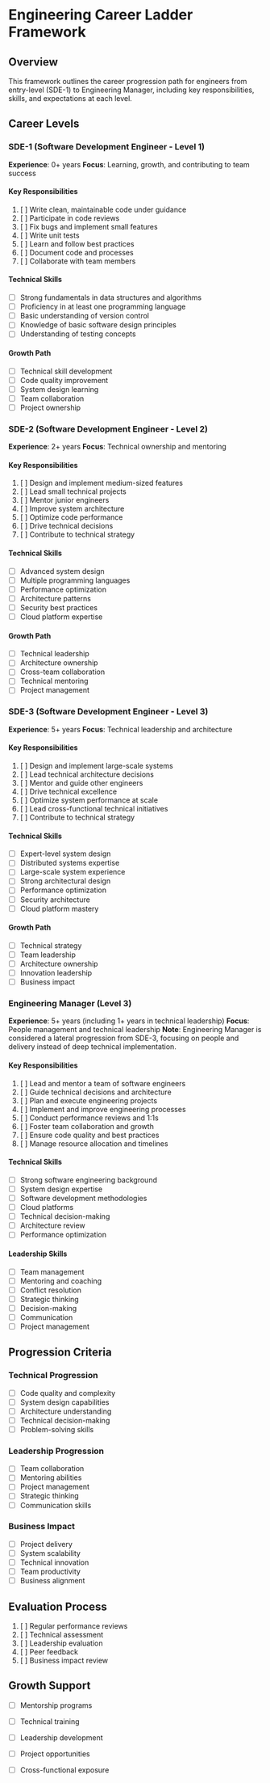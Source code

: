 # Engineering Career Ladder Framework

## Overview
This framework outlines the career progression path for engineers from entry-level (SDE-1) to Engineering Manager, including key responsibilities, skills, and expectations at each level.

## Career Levels

### SDE-1 (Software Development Engineer - Level 1)
**Experience**: 0+ years
**Focus**: Learning, growth, and contributing to team success

#### Key Responsibilities
1. [ ] Write clean, maintainable code under guidance
2. [ ] Participate in code reviews
3. [ ] Fix bugs and implement small features
4. [ ] Write unit tests
5. [ ] Learn and follow best practices
6. [ ] Document code and processes
7. [ ] Collaborate with team members

#### Technical Skills
- [ ] Strong fundamentals in data structures and algorithms
- [ ] Proficiency in at least one programming language
- [ ] Basic understanding of version control
- [ ] Knowledge of basic software design principles
- [ ] Understanding of testing concepts

#### Growth Path
- [ ] Technical skill development
- [ ] Code quality improvement
- [ ] System design learning
- [ ] Team collaboration
- [ ] Project ownership

### SDE-2 (Software Development Engineer - Level 2)
**Experience**: 2+ years
**Focus**: Technical ownership and mentoring

#### Key Responsibilities
1. [ ] Design and implement medium-sized features
2. [ ] Lead small technical projects
3. [ ] Mentor junior engineers
4. [ ] Improve system architecture
5. [ ] Optimize code performance
6. [ ] Drive technical decisions
7. [ ] Contribute to technical strategy

#### Technical Skills
- [ ] Advanced system design
- [ ] Multiple programming languages
- [ ] Performance optimization
- [ ] Architecture patterns
- [ ] Security best practices
- [ ] Cloud platform expertise

#### Growth Path
- [ ] Technical leadership
- [ ] Architecture ownership
- [ ] Cross-team collaboration
- [ ] Technical mentoring
- [ ] Project management

### SDE-3 (Software Development Engineer - Level 3)
**Experience**: 5+ years
**Focus**: Technical leadership and architecture

#### Key Responsibilities
1. [ ] Design and implement large-scale systems
2. [ ] Lead technical architecture decisions
3. [ ] Mentor and guide other engineers
4. [ ] Drive technical excellence
5. [ ] Optimize system performance at scale
6. [ ] Lead cross-functional technical initiatives
7. [ ] Contribute to technical strategy

#### Technical Skills
- [ ] Expert-level system design
- [ ] Distributed systems expertise
- [ ] Large-scale system experience
- [ ] Strong architectural design
- [ ] Performance optimization
- [ ] Security architecture
- [ ] Cloud platform mastery

#### Growth Path
- [ ] Technical strategy
- [ ] Team leadership
- [ ] Architecture ownership
- [ ] Innovation leadership
- [ ] Business impact

### Engineering Manager (Level 3)
**Experience**: 5+ years (including 1+ years in technical leadership)
**Focus**: People management and technical leadership
**Note**: Engineering Manager is considered a lateral progression from SDE-3, focusing on people and delivery instead of deep technical implementation.

#### Key Responsibilities
1. [ ] Lead and mentor a team of software engineers
2. [ ] Guide technical decisions and architecture
3. [ ] Plan and execute engineering projects
4. [ ] Implement and improve engineering processes
5. [ ] Conduct performance reviews and 1:1s
6. [ ] Foster team collaboration and growth
7. [ ] Ensure code quality and best practices
8. [ ] Manage resource allocation and timelines

#### Technical Skills
- [ ] Strong software engineering background
- [ ] System design expertise
- [ ] Software development methodologies
- [ ] Cloud platforms
- [ ] Technical decision-making
- [ ] Architecture review
- [ ] Performance optimization

#### Leadership Skills
- [ ] Team management
- [ ] Mentoring and coaching
- [ ] Conflict resolution
- [ ] Strategic thinking
- [ ] Decision-making
- [ ] Communication
- [ ] Project management

## Progression Criteria

### Technical Progression
- [ ] Code quality and complexity
- [ ] System design capabilities
- [ ] Architecture understanding
- [ ] Technical decision-making
- [ ] Problem-solving skills

### Leadership Progression
- [ ] Team collaboration
- [ ] Mentoring abilities
- [ ] Project management
- [ ] Strategic thinking
- [ ] Communication skills

### Business Impact
- [ ] Project delivery
- [ ] System scalability
- [ ] Technical innovation
- [ ] Team productivity
- [ ] Business alignment

## Evaluation Process
1. [ ] Regular performance reviews
2. [ ] Technical assessment
3. [ ] Leadership evaluation
4. [ ] Peer feedback
5. [ ] Business impact review

## Growth Support
- [ ] Mentorship programs
- [ ] Technical training
- [ ] Leadership development
- [ ] Project opportunities
- [ ] Cross-functional exposure

